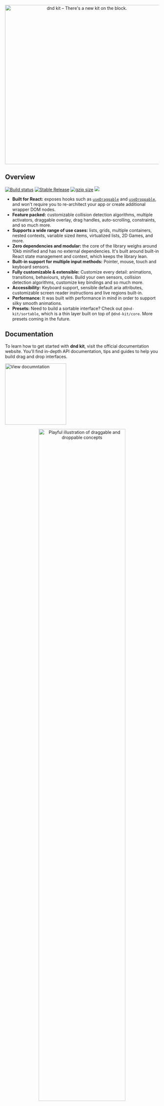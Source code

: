 <p align="center">
  <a href="https://dndkit.com">
    <img alt="dnd kit – There's a new kit on the block." width="520" src=".github/assets/dnd-kit-hero.png">
  </a>
</p>

## Overview

<p align="left">
<a href="https://github.com/clauderic/dnd-kit/actions"><img src="https://badgen.net/github/checks/clauderic/dnd-kit" alt="Build status" /></a>
<a href="https://www.npmjs.com/package/@dnd-kit/core"><img src="https://img.shields.io/npm/v/@dnd-kit/core.svg" alt="Stable Release" /></a>
<a href="https://bundlephobia.com/result?p=@dnd-kit/core"><img alt="gzip size" src="https://badgen.net/bundlephobia/minzip/@dnd-kit/core?label=gzip%20size&color=green"/></a>
<a href="./LICENSE"><img allt="MIT License" src="https://badgen.now.sh/badge/license/MIT"/></a>
</p>

- **Built for React:** exposes hooks such as [`useDraggable`](https://docs.dndkit.com/api-documentation/draggable) and [`useDroppable`](https://docs.dndkit.com/api-documentation/droppable), and won't require you to re-architect your app or create additional wrapper DOM nodes.
- **Feature packed:** customizable collision detection algorithms, multiple activators, draggable overlay, drag handles, auto-scrolling, constraints, and so much more.
- **Supports a wide range of use cases:** lists, grids, multiple containers, nested contexts, variable sized items, virtualized lists, 2D Games, and more.
- **Zero dependencies and modular:** the core of the library weighs around 10kb minified and has no external dependencies. It's built around built-in React state management and context, which keeps the library lean.
- **Built-in support for multiple input methods:** Pointer, mouse, touch and keyboard sensors.
- **Fully customizable & extensible:** Customize every detail: animations, transitions, behaviours, styles. Build your own sensors, collision detection algorithms, customize key bindings and so much more.
- **Accessibility:** Keyboard support, sensible default aria attributes, customizable screen reader instructions and live regions built-in.
- **Performance:** It was built with performance in mind in order to support silky smooth animations.
- **Presets:** Need to build a sortable interface? Check out `@dnd-kit/sortable`, which is a thin layer built on top of `@dnd-kit/core`. More presets coming in the future.

## Documentation
To learn how to get started with **dnd kit**, visit the official documentation website. You'll find in-depth API documentation, tips and guides to help you build drag and drop interfaces. 
<p>
<a href="https://docs.dndkit.com">
<img alt="View documntation" src=".github/assets/documentation.svg" width="200" />
</a>
</p>
<p align="center">
<img alt="Playful illustration of draggable and droppable concepts" src=".github/assets/concepts-illustration.svg" width="75%" />
</p>


## Key concepts

The core library of **dnd kit** exposes two main concepts:

- [Draggable elements](https://docs.dndkit.com/api-documentation/draggable)
- [Droppable areas](https://docs.dndkit.com/api-documentation/droppable)

Augment your existing components using the `useDraggable` and `useDroppable` hooks, or combine both to create components that can both be dragged and dropped over.

Handle events and customize the behaviour of your draggable elements and droppable areas using the `<DndContext>` provider. Configure sensors to handle different input methods.

Use the `<DragOverlay>` component to render a draggable overlay that is removed from the normal document flow and is positioned relative to the viewport.

Check out our [quick start guide](https://docs.dndkit.com/introduction/getting-started) to learn how get started.

### Extensibility

Extensibility is at the core of **dnd kit**. It is built to be lean and extensible. It ships with the features we believe most people will want most of the time, and provides extension points to build the rest on top of `@dnd-kit/core`.

A prime example of the level of extensibility of **dnd kit** is the [Sortable preset](https://docs.dndkit.com/presets/sortable), which is built using the extension points that are exposed by `@dnd-kit/core`.

The primary extension points of **dnd kit** are:

- Sensors
- Modifiers
- Constraints
- Custom collision detection algorithms

### Accessibility

Building accessible drag and drop interfaces is hard; **dnd kit** has a number of sensible defaults and starting points to help you make your drag and drop interface accessible:

- Customizable **screen reader instructions** for how to interact with draggable items
- Customizable **live region updates** to provide screen reader announcements in real-time of what is currently happening with draggable and droppable elements.
- Sensible defaults for **`aria` attributes** that should be passed to draggable items

Check out our [Accessibility guide](https://docs.dndkit.com/guides/accessibility) to learn more about how you can help provide a better experience for screen readers.

### Architecture

Unlike most drag and drop libraries, **dnd kit** intentionally is **not** built on top of the [HTML5 Drag and drop API](https://developer.mozilla.org/en-US/docs/Web/API/HTML_Drag_and_Drop_API). This was a deliberate architectural decision, that does come with tradeoffs that you should be aware of before deciding to use it, but for most applications, we believe the benefits outweigh the tradeoffs.

The HTML5 Drag and drop API has some severe **limitations**. It does not support touch devices or using the keyboard to drag items, which means that the libraries that are built on top of it need to expose an entirely different implementation to support those input methods. It also doesn't support common use-cases such as locking dragging to a specific axis or to the bounds of a container, custom collision detection strategies, or even customizing the preview of the dragged item. 

While there are workarounds to some of these issues, those workarounds typically increase the complexity of the codebase and the overall bundle size of the library, and lead to inconsistencies between the mouse, touch and keyboard layers because they're powered by entirely different implementations.

The main **tradeoff** with not using the HTML5 Drag and drop API is that you won't be able to drag from the desktop or between windows. If the drag and drop use-case you have in mind involves this kind of functionality, you'll definitely want to use a library that's built on top of the HTML 5 Drag and drop API. We highly recommend you check out [react-dnd](https://github.com/react-dnd/react-dnd/) for a React library that's has a native HTML 5 Drag and drop backend.

### Performance

#### **Minimizing DOM mutations**

**dnd kit** lets you build drag and drop interfaces without having to mutate the DOM every time an item needs to shift position.

This is possible because **dnd kit** lazily calculates and stores the initial positions and layout of your droppable containers when a drag operation is initiated. These positions are passed down to your components that use `useDraggable` and `useDroppable` so that you can compute the new positions of your items while a drag operation is underway, and move them to their new positions using performant CSS properties that do not trigger a repaint such as `translate3d` and `scale`. For an example of how this can be achieved, check out the implementation of the sorting strategies that are exposed by the [`@dnd-kit/sortable`](presets/sortable.md) library.

This isn't to say that you can't shift the position of the items in the DOM while dragging, this is something that **is supported** and sometimes inevitable. In some cases, it won't be possible to know in advance what the new position and layout of the item until you move it in the DOM. Just know that these kind of mutations to the DOM while dragging are much more expensive and will cause a repaint, so if possible, prefer computing the new positions using `translate3d` and `scale`.

#### Synthetic events

**dnd kit** also uses [SyntheticEvent listeners](https://reactjs.org/docs/events.html) for the activator events of all sensors, which leads to improved performance over manually adding event listeners to each individual draggable node.

## Working in the `@dnd-kit` repository

### Packages contained within this repository

- `@dnd-kit/core`
- `@dnd-kit/accessibility`
- `@dnd-kit/sortable`
- `@dnd-kit/modifiers`
- `@dnd-kit/utilities`

### Installing dependencies

You'll need to install all the dependencies in the root directory. Since the `@dnd-kit` is a monorepo that uses Lerna and Yarn Workspaces, npm CLI is not supported (only yarn).

```sh
yarn install
```

This will install all dependencies in each project, build them, and symlink them via Lerna

### Development workflow

In one terminal, run `yarn start` in parallel:

```sh
yarn start
```

This builds each package to `<packages>/<package>/dist` and runs the project in watch mode so any edits you save inside `<packages>/<package>/src` cause a rebuild to `<packages>/<package>/dist`. The results will stream to to the terminal.

### Running storybook

```sh
yarn start:storybook
```

Runs the storybook
Open [http://localhost:6006](http://localhost:6006) to view it in the browser.

![Screenshot of Storybook running locally](.github/assets/storybook-screenshot.png)

### Working with the playground

You can play with local packages in the Parcel-powered playground.

```sh
yarn start:playground
```

This will start the playground on `localhost:1234`. If you have lerna running watch in parallel mode in one terminal, and then you run parcel, your playground will hot reload when you make changes to any imported module whose source is inside of `packages/*/src/*`. Note that to accomplish this, each package's `start` command passes TDSX the `--noClean` flag. This prevents Parcel from exploding between rebuilds because of File Not Found errors.

Important Safety Tip: When adding/altering packages in the playground, use `alias` object in package.json. This will tell Parcel to resolve them to the filesystem instead of trying to install the package from NPM. It also fixes duplicate React errors you may run into.

### Running Cypress

(In a third terminal) you can run Cypress and it will run the integration tests against storybook.

